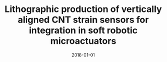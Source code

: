 ---
title: "Lithographic production of vertically aligned CNT strain sensors for integration in soft robotic microactuators"
collection: publications
permalink: /publication/2018-01-01-Lithographic-production-of-vertically-aligned-CNT-strain-sensors-for-integration-in-soft-robotic-microactuators
date: 2018-01-01
venue: 'In the proceedings of 2018 IEEE International Conference on Soft Robotics (RoboSoft)'
link: 'https://doi.org/10.1109/ROBOSOFT.2018.8404952'
citation: ' Benjamin Gorissen,  <b>Edoardo Milana</b>,  Dominiek Reynaerts,  Michael De, &quot;Lithographic production of vertically aligned CNT strain sensors for integration in soft robotic microactuators.&quot; <i>In the proceedings of 2018 IEEE International Conference on Soft Robotics (RoboSoft)</i>, 2018.'
---